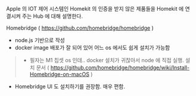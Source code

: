 Apple 의 IOT 제어 시스템인 Homekit 의 인증을 받지 않은 제품들을 Homekit 에 연결시켜 주는 Hub 에 대해 설명한다.

Homebridge ( https://github.com/homebridge/homebridge )

- node.js 기반으로 작성
- docker image 배포가 잘 되어 있어 어느 os 에서도 쉽게 설치가 가능함
> - 필자는 M1 칩셋 os 인데.. docker 설치가 귀찮아서 node 에 직접 실행. 설치 문서 ( https://github.com/homebridge/homebridge/wiki/Install-Homebridge-on-macOS )
- Homebridge UI 도 설치하기를 권장함. 매우 편함.
